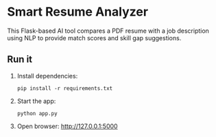 # Smart Resume Analyzer
This Flask-based AI tool compares a PDF resume with a job description using NLP to provide match scores and skill gap suggestions.

## Run it
1. Install dependencies:
   ```
   pip install -r requirements.txt
   ```

2. Start the app:
   ```
   python app.py
   ```

3. Open browser: http://127.0.0.1:5000
